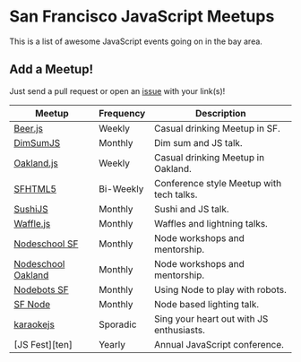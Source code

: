 # San Francisco JavaScript Meetups

This is a list of awesome JavaScript events going on in the bay area.

## Add a Meetup!
Just send a pull request or open an [issue](https://github.com/jkup/sf-javascript-meetups/issues) with your link(s)!

Meetup                 | Frequency | Description
---------------------- | --------- | ------------
[Beer.js][one]         |  Weekly   | Casual drinking Meetup in SF.
[DimSumJS][two]        |  Monthly  | Dim sum and JS talk.
[Oakland.js][three]    |  Weekly   | Casual drinking Meetup in Oakland.
[SFHTML5][four]        |  Bi-Weekly| Conference style Meetup with tech talks.
[SushiJS][five]        |  Monthly  | Sushi and JS talk.
[Waffle.js][six]       |  Monthly  | Waffles and lightning talks.
[Nodeschool SF][seven] |  Monthly  | Node workshops and mentorship.
[Nodeschool Oakland][oak] | Monthly | Node workshops and mentorship.
[Nodebots SF][eight]   |  Monthly  | Using Node to play with robots.
[SF Node][nine]        |  Monthly  | Node based lighting talk.
[karaokejs]            |  Sporadic | Sing your heart out with JS enthusiasts.
[JS Fest][ten]         |  Yearly   | Annual JavaScript conference.

[one]: http://www.meetup.com/beerjs/
[two]: https://dimsumjs.github.io/
[three]: http://oaklandjs.com/
[four]: http://www.meetup.com/sfhtml5/
[five]: http://www.meetup.com/sushijs-sf/
[six]: http://wafflejs.com/
[seven]: http://nodeschool.io/sanfrancisco/
[eight]: http://www.meetup.com/nodebotssf/
[nine]: http://www.meetup.com/sfnode/
[oak]: http://nodeschool.io/oakland/
[karaokejs]: http://karaokejs.club
